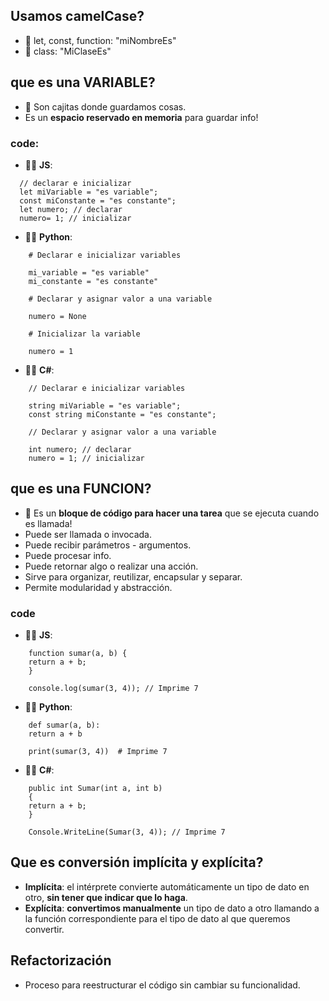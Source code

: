 ## Usamos camelCase?

- 🦖 let, const, function: "miNombreEs"
- 🦖 class: "MiClaseEs"

## que es una VARIABLE?

- 🦖 Son cajitas donde guardamos cosas.
- Es un **espacio reservado en memoria** para guardar info!

### code:

- 🧑‍💻 **JS**:

```
  // declarar e inicializar
  let miVariable = "es variable";
  const miConstante = "es constante";
  let numero; // declarar
  numero= 1; // inicializar
```

- 🧑‍💻 **Python**:

```
    # Declarar e inicializar variables

    mi_variable = "es variable"
    mi_constante = "es constante"

    # Declarar y asignar valor a una variable

    numero = None

    # Inicializar la variable

    numero = 1
```

- 🧑‍💻 **C#**:

```
    // Declarar e inicializar variables

    string miVariable = "es variable";
    const string miConstante = "es constante";

    // Declarar y asignar valor a una variable

    int numero; // declarar
    numero = 1; // inicializar
```

## que es una FUNCION?

- 🦖 Es un **bloque de código para hacer una tarea** que se ejecuta cuando es llamada!
- Puede ser llamada o invocada.
- Puede recibir parámetros - argumentos.
- Puede procesar info.
- Puede retornar algo o realizar una acción.
- Sirve para organizar, reutilizar, encapsular y separar.
- Permite modularidad y abstracción.

### code

- 🧑‍💻 **JS**:

```
    function sumar(a, b) {
    return a + b;
    }

    console.log(sumar(3, 4)); // Imprime 7

```

- 🧑‍💻 **Python**:

```
    def sumar(a, b):
    return a + b

    print(sumar(3, 4))  # Imprime 7

```

- 🧑‍💻 **C#**:

```
    public int Sumar(int a, int b)
    {
    return a + b;
    }

    Console.WriteLine(Sumar(3, 4)); // Imprime 7
```

## Que es conversión implícita y explícita?
- **Implícita**: el intérprete convierte automáticamente un tipo de dato en otro, **sin tener que indicar que lo haga**.
- **Explícita**: **convertimos manualmente** un tipo de dato a otro llamando a la función correspondiente para el tipo de dato al que queremos convertir.

## Refactorización
- Proceso para reestructurar el código sin cambiar su funcionalidad.